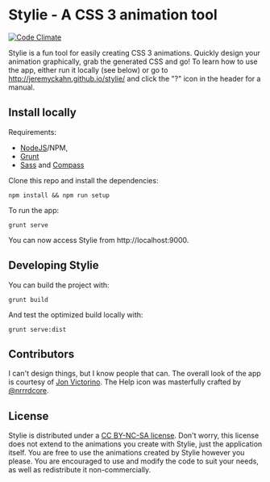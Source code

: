 # Stylie - A CSS 3 animation tool

[![Code Climate](https://codeclimate.com/github/jeremyckahn/stylie/badges/gpa.svg)](https://codeclimate.com/github/jeremyckahn/stylie)

Stylie is a fun tool for easily creating CSS 3 animations. Quickly design your
animation graphically, grab the generated CSS and go!  To learn how to use the
app, either run it locally (see below) or go to
http://jeremyckahn.github.io/stylie/ and click the "?" icon in the header for a
manual.

## Install locally

Requirements:

* [NodeJS](http://nodejs.org/)/NPM,
* [Grunt](http://gruntjs.com/)
* [Sass](http://sass-lang.com/) and [Compass](http://compass-style.org/)

Clone this repo and install the dependencies:

````
npm install && npm run setup
````

To run the app:

````
grunt serve
````

You can now access Stylie from http://localhost:9000.

## Developing Stylie

You can build the project with:

````
grunt build
````

And test the optimized build locally with:

````
grunt serve:dist
````

## Contributors

I can't design things, but I know people that can.  The overall look of the app
is courtesy of [Jon Victorino](http://www.jonvictorino.com/).  The Help icon
was masterfully crafted by [@nrrrdcore](https://github.com/nrrrdcore).

## License

Stylie is distributed under a [CC BY-NC-SA
license](http://creativecommons.org/licenses/by-nc-sa/4.0/legalcode).  Don't
worry, this license does not extend to the animations you create with Stylie,
just the application itself.  You are free to use the animations created by
Stylie however you please.  You are encouraged to use and modify the code to
suit your needs, as well as redistribute it non-commercially.

